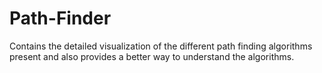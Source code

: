 # Path-Finder
Contains the detailed visualization of the different path finding algorithms present and also provides a better way to understand the algorithms.
